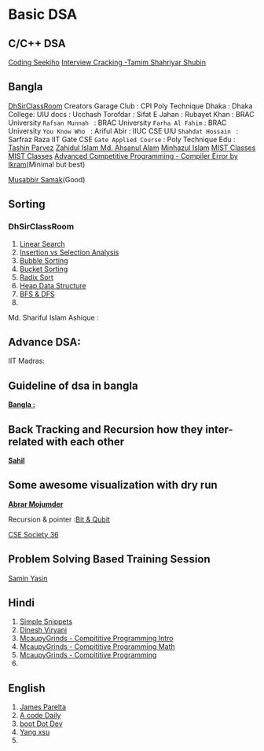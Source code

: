 # Basic DSA 

## C/C++ DSA
[Coding Seekiho](https://www.youtube.com/watch?v=OkS9YkfW50s)
[Interview Cracking -Tamim Shahriyar Shubin](https://www.youtube.com/watch?v=S7KkshlDDfc&list=PLym69wpbTIIEaLEYr7c9omgs33aewDFDw)

## Bangla
[DhSirClassRoom](https://www.youtube.com/watch?v=rddVXDsvkQk&list=PLxMU9o_xFAfsZkQPpIzRmryOsncltlRh6)
Creators Garage Club : [](https://www.youtube.com/watch?v=zU1l_3pni4Q&list=PLEdpzVR8XTjYoAB3bY4oZ8TFpGifdvZQN&index=2)
CPI Poly Technique Dhaka : [](https://www.youtube.com/watch?v=xckNCvd9_Yg&list=PLYo5MkklwWkAejwvqwfXYP3QCUSHQdqiJ)
Dhaka College: [](https://www.youtube.com/watch?v=DvXjcFAQo-U&list=PLnlBjmudMSY2-iC-jeSgufNJkFDfzOtNY)
UIU docs :[](https://www.youtube.com/watch?v=ZHGTwhWmXNs&list=PL3_ATDyQLqPgbRW8G8205EIS7zOtctbmq)
Ucchash Torofdar : [](https://www.youtube.com/watch?v=aQyNAl0ip2c&list=PLp7yhNWDuCSDtXcsGIiMBNGmNctbSeiDx)
Sifat E Jahan :[](https://www.youtube.com/watch?v=28aNb5Uozn4&list=PLDhfPtp8Oqv25kapfLnM_NZtxDy5sF5Tx)
Rubayet Khan : [](https://www.youtube.com/@RUBAYATKHAN89/playlists) 
BRAC University `Rafsan Munnah ` : [](https://www.youtube.com/watch?v=weow6LwmMrk&list=PLD_RsOa29eqUqd86rzrS09HaqguU9o7z9&index=1)
BRAC University `Farha Al Fahim` : [](https://www.youtube.com/watch?v=H_ESfKidJAI&list=PLBu7-uQsI3zLdlToPKm6Yzb76SlavoPBb)
BRAC University `You Know Who ` : [](https://www.youtube.com/@you.know-who/playlists)
Ariful Abir :[](https://www.youtube.com/@arifulabir9363/playlists)
IIUC CSE [](https://www.youtube.com/@IIUC_CSE/playlists)
UIU `Shahdat Hossain ` : [](https://www.youtube.com/@sahadatislam.6336/playlists)
Sarfraz Raza[](https://www.youtube.com/@SarfrazRazaOfficial/playlists)
IIT Gate CSE ` Gate Applied Course ` :[](https://www.youtube.com/watch?v=Qi7PZdS_VZQ&list=PLEVDNf7p-wYyh712BgmW9UGrAc88bl3OF)
Poly Technique Edu : [](https://www.youtube.com/watch?v=nxCIRChDqag&list=PLaKhCRbzWGx7sK6NqYGlxgqSIpepiu1Oi&index=1)
[Tashin Parvez](https://www.youtube.com/@tashinparvez/videos)
[Zahidul Islam ](https://www.youtube.com/@zahidhossen3134/playlists)
[Md. Ahsanul Alam](https://www.youtube.com/@ahasan_04/playlists)
[Minhazul Islam](https://www.youtube.com/@minhazulislam3048/playlists)
[MIST Classes](https://www.youtube.com/@mistclasses25/videos)
[MIST Classes](https://www.youtube.com/@mistclasses25/playlists)
[Advanced Competitive Programming - Compiler Error by Ikram](https://www.youtube.com/watch?v=YOCY-Yc8zwk&list=PLgyot4DNLUKMGKcJoY_KXzDsE7qKCoqif)(Minimal but best)

 [Musabbir Samak](https://www.youtube.com/@musabbirsammak/playlists)(Good)

## Sorting 
### DhSirClassRoom
1. [Linear Search](https://youtu.be/5646LNknGWY?si=yhTTmnPqXQsKFNUd)
2. [Insertion vs Selection Analysis](https://youtu.be/hKGOCVNg23U?si=1T7-GqNg0MLX1ROX)
3. [Bubble Sorting ](https://youtu.be/qdU7j4tMfq4?si=dWmuMdSilcyxXvdX)
4. [Bucket Sorting](https://youtu.be/oSh960W4w-I?si=gHMEDSB0hZHwqqek)
5. [Radix Sort](https://youtu.be/yoky3Ek2yKs?si=wMNlomv07mWkLGMc)
6. [Heap Data Structure](https://youtu.be/sgn3piO-aTI?si=3JL4r7nME18A4Cry)
7. [BFS & DFS](https://youtu.be/lrVAwJUHbhM?si=ncPrEau6fn7ZDrg_)
8. 


Md. Shariful Islam Ashique  : [](https://www.youtube.com/@mdsiaofficial/videos)
## Advance DSA: 
IIT Madras: [](https://www.youtube.com/watch?v=awfHNIF6v9Q&list=PL54i8TI-dREZtNaEDi6pe5z8Vp6SRKS8G)


## Guideline of dsa in bangla
 **[Bangla : ](https://www.youtube.com/watch?v=1B3YfQhcBJA)**


## Back Tracking and Recursion how they inter-related with each other
**[Sahil](https://www.youtube.com/shorts/Bq48TgQfHBU)**


## Some awesome visualization with dry run
 **[Abrar Mojumder](https://www.youtube.com/@abrarmojahidrafi4509/videos)**

Recursion & pointer :[Bit & Qubit](https://www.youtube.com/@bitandqubit/videos)


[CSE Society 36](https://www.youtube.com/@csesociety9400/playlists)


## Problem Solving Based Training Session
[ Samin Yasin ](https://www.youtube.com/@saminYasir007/playlists)


## Hindi 
1. [ Simple Snippets](https://www.youtube.com/@SimpleSnippets/playlists)
2. [Dinesh Viryani](https://www.youtube.com/playlist?list=PL6Zs6LgrJj3tDXv8a_elC6eT_4R5gfX4d)
3. [McaupyGrinds - Compititive Programming Intro](https://www.youtube.com/watch?v=Ejep0Nu5ww0&list=PLhj9nmfWA-AJvhNXK_mINojySEVq5mt6W)
4. [McaupyGrinds - Compititive Programming Math](https://www.youtube.com/watch?v=ImWiBummOM8&list=PLhj9nmfWA-AJbkADmjp5OCt4lpyVZTLJ5)
5. [McaupyGrinds - Compititive Programming](https://www.youtube.com/watch?v=GMgnriqynXo&list=PLhj9nmfWA-AIj40KGrGRhYfneajzVW0yt)
6. 


## English
1. [James Parelta](https://www.youtube.com/@jamesperaltaSWE/playlists)
2. [A code Daily](https://www.youtube.com/@Acodedaily/search?query=Leetcode)
3. [boot Dot Dev](https://www.youtube.com/@bootdotdev/videos)
4. [Yang xsu](https://www.youtube.com/@innerfirexy/playlists)
5. 